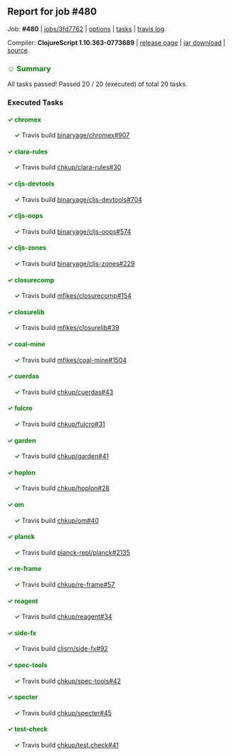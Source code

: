 ## Report for job #480

Job: **#480** | [jobs/3fd7762](https://github.com/cljs-oss/canary/commit/3fd77629b82625a8e644af44cda52f2e60160c82) | [options](options.edn) | [tasks](tasks.edn) | [travis log](https://travis-ci.org/cljs-oss/canary/builds/403421086).

Compiler: **ClojureScript 1.10.363-0773689** | [release page](https://github.com/cljs-oss/canary/releases/tag/r1.10.363-0773689) | [jar download](https://github.com/cljs-oss/canary/releases/download/r1.10.363-0773689/clojurescript-1.10.363-0773689.jar) | [source](https://github.com/clojure/clojurescript/commit/0773689ec748109a8c09ba924f90c25875eb6a9d).

### <b style='color:green'>☺ Summary</b>

All tasks passed! Passed 20 / 20 (executed) of total 20 tasks.

### Executed Tasks

#### <b style='color:green'>&#x2713; chromex</b>
&nbsp;&nbsp;&nbsp;&nbsp;<b style='color:green'>&#x2713;</b> Travis build [binaryage/chromex#907](https://travis-ci.org/binaryage/chromex/builds/403422079)<br>

#### <b style='color:green'>&#x2713; clara-rules</b>
&nbsp;&nbsp;&nbsp;&nbsp;<b style='color:green'>&#x2713;</b> Travis build [chkup/clara-rules#30](https://travis-ci.org/chkup/clara-rules/builds/403422084)<br>

#### <b style='color:green'>&#x2713; cljs-devtools</b>
&nbsp;&nbsp;&nbsp;&nbsp;<b style='color:green'>&#x2713;</b> Travis build [binaryage/cljs-devtools#704](https://travis-ci.org/binaryage/cljs-devtools/builds/403422086)<br>

#### <b style='color:green'>&#x2713; cljs-oops</b>
&nbsp;&nbsp;&nbsp;&nbsp;<b style='color:green'>&#x2713;</b> Travis build [binaryage/cljs-oops#574](https://travis-ci.org/binaryage/cljs-oops/builds/403422090)<br>

#### <b style='color:green'>&#x2713; cljs-zones</b>
&nbsp;&nbsp;&nbsp;&nbsp;<b style='color:green'>&#x2713;</b> Travis build [binaryage/cljs-zones#229](https://travis-ci.org/binaryage/cljs-zones/builds/403422092)<br>

#### <b style='color:green'>&#x2713; closurecomp</b>
&nbsp;&nbsp;&nbsp;&nbsp;<b style='color:green'>&#x2713;</b> Travis build [mfikes/closurecomp#154](https://travis-ci.org/mfikes/closurecomp/builds/403422101)<br>

#### <b style='color:green'>&#x2713; closurelib</b>
&nbsp;&nbsp;&nbsp;&nbsp;<b style='color:green'>&#x2713;</b> Travis build [mfikes/closurelib#39](https://travis-ci.org/mfikes/closurelib/builds/403422119)<br>

#### <b style='color:green'>&#x2713; coal-mine</b>
&nbsp;&nbsp;&nbsp;&nbsp;<b style='color:green'>&#x2713;</b> Travis build [mfikes/coal-mine#1504](https://travis-ci.org/mfikes/coal-mine/builds/403422123)<br>

#### <b style='color:green'>&#x2713; cuerdas</b>
&nbsp;&nbsp;&nbsp;&nbsp;<b style='color:green'>&#x2713;</b> Travis build [chkup/cuerdas#43](https://travis-ci.org/chkup/cuerdas/builds/403422144)<br>

#### <b style='color:green'>&#x2713; fulcro</b>
&nbsp;&nbsp;&nbsp;&nbsp;<b style='color:green'>&#x2713;</b> Travis build [chkup/fulcro#31](https://travis-ci.org/chkup/fulcro/builds/403422146)<br>

#### <b style='color:green'>&#x2713; garden</b>
&nbsp;&nbsp;&nbsp;&nbsp;<b style='color:green'>&#x2713;</b> Travis build [chkup/garden#41](https://travis-ci.org/chkup/garden/builds/403422132)<br>

#### <b style='color:green'>&#x2713; hoplon</b>
&nbsp;&nbsp;&nbsp;&nbsp;<b style='color:green'>&#x2713;</b> Travis build [chkup/hoplon#28](https://travis-ci.org/chkup/hoplon/builds/403422163)<br>

#### <b style='color:green'>&#x2713; om</b>
&nbsp;&nbsp;&nbsp;&nbsp;<b style='color:green'>&#x2713;</b> Travis build [chkup/om#40](https://travis-ci.org/chkup/om/builds/403422148)<br>

#### <b style='color:green'>&#x2713; planck</b>
&nbsp;&nbsp;&nbsp;&nbsp;<b style='color:green'>&#x2713;</b> Travis build [planck-repl/planck#2135](https://travis-ci.org/planck-repl/planck/builds/403422198)<br>

#### <b style='color:green'>&#x2713; re-frame</b>
&nbsp;&nbsp;&nbsp;&nbsp;<b style='color:green'>&#x2713;</b> Travis build [chkup/re-frame#57](https://travis-ci.org/chkup/re-frame/builds/403422204)<br>

#### <b style='color:green'>&#x2713; reagent</b>
&nbsp;&nbsp;&nbsp;&nbsp;<b style='color:green'>&#x2713;</b> Travis build [chkup/reagent#34](https://travis-ci.org/chkup/reagent/builds/403422170)<br>

#### <b style='color:green'>&#x2713; side-fx</b>
&nbsp;&nbsp;&nbsp;&nbsp;<b style='color:green'>&#x2713;</b> Travis build [cljsrn/side-fx#92](https://travis-ci.org/cljsrn/side-fx/builds/403422214)<br>

#### <b style='color:green'>&#x2713; spec-tools</b>
&nbsp;&nbsp;&nbsp;&nbsp;<b style='color:green'>&#x2713;</b> Travis build [chkup/spec-tools#42](https://travis-ci.org/chkup/spec-tools/builds/403422226)<br>

#### <b style='color:green'>&#x2713; specter</b>
&nbsp;&nbsp;&nbsp;&nbsp;<b style='color:green'>&#x2713;</b> Travis build [chkup/specter#45](https://travis-ci.org/chkup/specter/builds/403422220)<br>

#### <b style='color:green'>&#x2713; test-check</b>
&nbsp;&nbsp;&nbsp;&nbsp;<b style='color:green'>&#x2713;</b> Travis build [chkup/test.check#41](https://travis-ci.org/chkup/test.check/builds/403422231)<br>